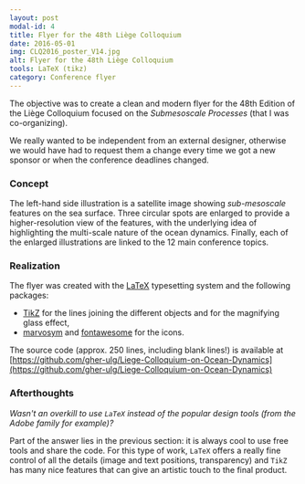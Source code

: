 ```yaml
---
layout: post
modal-id: 4
title: Flyer for the 48th Liège Colloquium
date: 2016-05-01
img: CLQ2016_poster_V14.jpg
alt: Flyer for the 48th Liège Colloquium
tools: LaTeX (tikz)
category: Conference flyer
---
```


The objective was to create a clean and modern flyer for the 48th Edition of the Liège Colloquium focused on the *Submesoscale Processes* (that I was co-organizing).

We really wanted to be independent from an external designer, otherwise we would have had to request them a change every time we got a new sponsor or when the conference deadlines changed.

### Concept

The left-hand side illustration is a satellite image showing *sub-mesoscale* features on the sea surface. Three circular spots are enlarged to provide a higher-resolution view of the features, with the underlying idea of highlighting the multi-scale nature of the ocean dynamics.
Finally, each of the enlarged illustrations are linked to the 12 main conference topics.

### Realization

The flyer was created with the [LaTeX](https://www.latex-project.org/) typesetting system and the following packages:
* [TikZ](https://www.ctan.org/pkg/pgf) for the lines joining the different objects and for the magnifying glass effect,
* [marvosym](https://www.ctan.org/pkg/marvosym) and [fontawesome](https://www.ctan.org/pkg/fontawesome) for the icons.

The source code (approx. 250 lines, including blank lines!) is available at [https://github.com/gher-ulg/Liege-Colloquium-on-Ocean-Dynamics](https://github.com/gher-ulg/Liege-Colloquium-on-Ocean-Dynamics)

### Afterthoughts

*Wasn't an overkill to use `LaTeX` instead of the popular design tools (from the Adobe family for example)?*

Part of the answer lies in the previous section: it is always cool to use free tools and share the code. For this type of work, `LaTeX` offers a really fine control of all the details (image and text positions, transparency) and `TikZ` has many nice features that can give an artistic touch to the final product.
